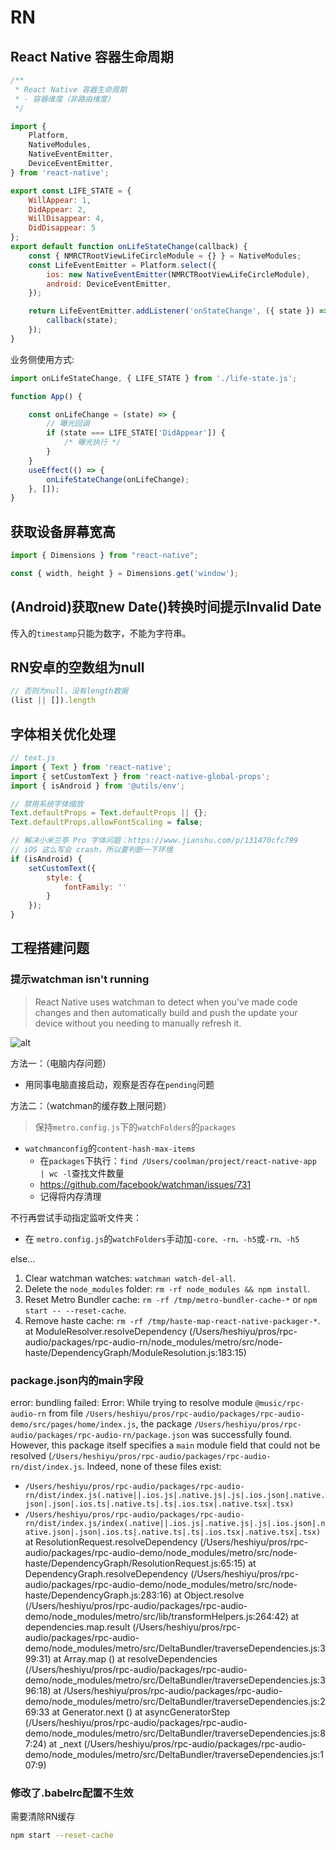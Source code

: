# RN
## React Native 容器生命周期

```js
/**
 * React Native 容器生命周期
 * - 容器维度（非路由维度）
 */

import {
    Platform,
    NativeModules,
    NativeEventEmitter,
    DeviceEventEmitter,
} from 'react-native';

export const LIFE_STATE = {
    WillAppear: 1,
    DidAppear: 2,
    WillDisappear: 4,
    DidDisappear: 5
};
export default function onLifeStateChange(callback) {
    const { NMRCTRootViewLifeCircleModule = {} } = NativeModules;
    const LifeEventEmitter = Platform.select({
        ios: new NativeEventEmitter(NMRCTRootViewLifeCircleModule),
        android: DeviceEventEmitter,
    });

    return LifeEventEmitter.addListener('onStateChange', ({ state }) => {
        callback(state);
    });
}
```

业务侧使用方式:
```js
import onLifeStateChange, { LIFE_STATE } from './life-state.js';

function App() {

    const onLifeChange = (state) => {
        // 曝光回调
        if (state === LIFE_STATE['DidAppear']) {
            /* 曝光执行 */
        }
    }
    useEffect(() => {
        onLifeStateChange(onLifeChange);
    }, []);
}
```


## 获取设备屏幕宽高
```js
import { Dimensions } from "react-native";

const { width, height } = Dimensions.get('window');
```

## (Android)获取new Date()转换时间提示Invalid Date
传入的`timestamp`只能为数字，不能为字符串。

## RN安卓的空数组为null
```js
// 否则为null，没有length数据
(list || []).length
```


## 字体相关优化处理
```js
// text.js
import { Text } from 'react-native';
import { setCustomText } from 'react-native-global-props';
import { isAndroid } from '@utils/env';

// 禁用系统字体缩放
Text.defaultProps = Text.defaultProps || {};
Text.defaultProps.allowFontScaling = false;

// 解决小米兰亭 Pro 字体问题：https://www.jianshu.com/p/131470cfc799
// iOS 这么写会 crash，所以要判断一下环境
if (isAndroid) {
    setCustomText({
        style: {
            fontFamily: ''
        }
    });
}
```


## 工程搭建问题
### 提示watchman isn't running

> React Native uses watchman to detect when you've made code changes and then automatically build and push the update your device without you needing to manually refresh it.

![alt](https://p6.music.126.net/obj/wo3DlcOGw6DClTvDisK1/5770133057/c3c6/fa3b/4737/669db5956eafae58b553d624198b05d7.png)


方法一：（电脑内存问题）
 - 用同事电脑直接启动，观察是否存在`pending`问题

方法二：（watchman的缓存数上限问题）
> 保持`metro.config.js`下的`watchFolders`的`packages`
 - `watchmanconfig`的`content-hash-max-items`
    - 在`packages`下执行：`find /Users/coolman/project/react-native-app | wc -l`查找文件数量
    - https://github.com/facebook/watchman/issues/731
    - 记得将内存清理

不行再尝试手动指定监听文件夹：
 - 在 `metro.config.js`的`watchFolders`手动加`-core、-rn、-h5`或`-rn、-h5`

else...



 1. Clear watchman watches: `watchman watch-del-all`.
  2. Delete the `node_modules` folder: `rm -rf node_modules && npm install`.
  3. Reset Metro Bundler cache: `rm -rf /tmp/metro-bundler-cache-*` or `npm start -- --reset-cache`.
  4. Remove haste cache: `rm -rf /tmp/haste-map-react-native-packager-*`.
    at ModuleResolver.resolveDependency (/Users/heshiyu/pros/rpc-audio/packages/rpc-audio-rn/node_modules/metro/src/node-haste/DependencyGraph/ModuleResolution.js:183:15)


### package.json内的main字段
error: bundling failed: Error: While trying to resolve module `@music/rpc-audio-rn` from file `/Users/heshiyu/pros/rpc-audio/packages/rpc-audio-demo/src/pages/home/index.js`, the package `/Users/heshiyu/pros/rpc-audio/packages/rpc-audio-rn/package.json` was successfully found. However, this package itself specifies a `main` module field that could not be resolved (`/Users/heshiyu/pros/rpc-audio/packages/rpc-audio-rn/dist/index.js`. Indeed, none of these files exist:

  * `/Users/heshiyu/pros/rpc-audio/packages/rpc-audio-rn/dist/index.js(.native||.ios.js|.native.js|.js|.ios.json|.native.json|.json|.ios.ts|.native.ts|.ts|.ios.tsx|.native.tsx|.tsx)`
  * `/Users/heshiyu/pros/rpc-audio/packages/rpc-audio-rn/dist/index.js/index(.native||.ios.js|.native.js|.js|.ios.json|.native.json|.json|.ios.ts|.native.ts|.ts|.ios.tsx|.native.tsx|.tsx)`
    at ResolutionRequest.resolveDependency (/Users/heshiyu/pros/rpc-audio/packages/rpc-audio-demo/node_modules/metro/src/node-haste/DependencyGraph/ResolutionRequest.js:65:15)
    at DependencyGraph.resolveDependency (/Users/heshiyu/pros/rpc-audio/packages/rpc-audio-demo/node_modules/metro/src/node-haste/DependencyGraph.js:283:16)
    at Object.resolve (/Users/heshiyu/pros/rpc-audio/packages/rpc-audio-demo/node_modules/metro/src/lib/transformHelpers.js:264:42)
    at dependencies.map.result (/Users/heshiyu/pros/rpc-audio/packages/rpc-audio-demo/node_modules/metro/src/DeltaBundler/traverseDependencies.js:399:31)
    at Array.map (<anonymous>)
    at resolveDependencies (/Users/heshiyu/pros/rpc-audio/packages/rpc-audio-demo/node_modules/metro/src/DeltaBundler/traverseDependencies.js:396:18)
    at /Users/heshiyu/pros/rpc-audio/packages/rpc-audio-demo/node_modules/metro/src/DeltaBundler/traverseDependencies.js:269:33
    at Generator.next (<anonymous>)
    at asyncGeneratorStep (/Users/heshiyu/pros/rpc-audio/packages/rpc-audio-demo/node_modules/metro/src/DeltaBundler/traverseDependencies.js:87:24)
    at _next (/Users/heshiyu/pros/rpc-audio/packages/rpc-audio-demo/node_modules/metro/src/DeltaBundler/traverseDependencies.js:107:9)


### 修改了.babelrc配置不生效
需要清除RN缓存
```bash
npm start --reset-cache
```
